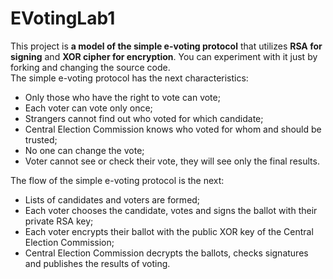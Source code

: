 # EVotingLab1
This project is **a model of the simple e-voting protocol** that utilizes **RSA for signing** and **XOR cipher for encryption**. You can experiment with it just by forking and changing the source code.  
The simple e-voting protocol has the next characteristics:
- Only those who have the right to vote can vote;
- Each voter can vote only once;
- Strangers cannot find out who voted for which candidate;
- Central Election Commission knows who voted for whom and should be trusted;
- No one can change the vote;
- Voter cannot see or check their vote, they will see only the final results.
  
The flow of the simple e-voting protocol is the next:
- Lists of candidates and voters are formed;
- Each voter chooses the candidate, votes and signs the ballot with their private RSA key;
- Each voter encrypts their ballot with the public XOR key of the Central Election Commission;
- Central Election Commission decrypts the ballots, checks signatures and publishes the results of voting.
